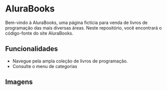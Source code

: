 # AluraBooks

Bem-vindo à AluraBooks, uma página fictícia para venda de livros de programação das mais diversas áreas. Neste repositório, você encontrará o código-fonte do site AluraBooks.

## Funcionalidades

- Navegue pela ampla coleção de livros de programação.
- Consulte o menu de categorias

## Imagens

